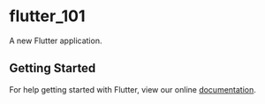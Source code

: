 # flutter_101

A new Flutter application.

## Getting Started

For help getting started with Flutter, view our online
[documentation](https://flutter.io/).
